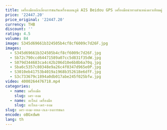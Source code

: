 ```yaml
---
title: เครื่องมือหลีกเลี่ยงการชนกันเครื่องแผนภูมิ AIS Beidou GPS เครื่องมือนําทางตําแหน่งดาวเทียมคู่
price: '22447.20'
price_original: '22447.20'
currency: THB
discount: ''
rating: 4.5
volume: 84
image: S345d69661b324505b4cf8cf6009c7d26F.jpg
images:
  - S345d69661b324505b4cf8cf6009c7d26F.jpg
  - Sb72c790ccd64471589a07cc5d831f35dW.jpg
  - S079d344683ca4c42b206d10e6b8b6a70q.jpg
  - Sba6c5357c80348e9a26c4f0347d965e0P.jpg
  - S3010eb41753b4019a1968b352618e6dfF.jpg
  - S3c733679c1894a0db017abe245f025bfw.jpg
video: 4000264476718.mp4
categories:
  - name: เครื่องมือ
    slug: เคร-องม
  - name: อะไหล่ เครื่องมือ
    slug: อะไหล-เคร-องม
slug: เคร-องม-อหล-กเล-ยงการชนก
encode: oBGxdwm
lang: th
---
```

  